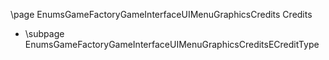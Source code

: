 \page EnumsGameFactoryGameInterfaceUIMenuGraphicsCredits Credits
- \subpage EnumsGameFactoryGameInterfaceUIMenuGraphicsCreditsECreditType
